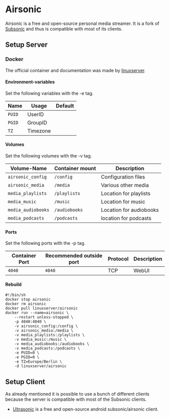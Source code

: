 # Airsonic

Airsonic is a free and open-source personal media streamer.
It is a fork of [Subsonic](https://www.subsonic.org) and thus is compatible with
most of its clients.

## Setup Server

### Docker

The official container and documentation was made by [linuxserver](https://hub.docker.com/r/linuxserver/airsonic).

#### Environment-variables

Set the following variables with the -e tag.

| Name   | Usage    | Default |
| ------ | -------- | ------- |
| `PUID` | UserID   |         |
| `PGID` | GroupID  |         |
| `TZ`   | Timezone |         |

#### Volumes

Set the following volumes with the -v tag.

| Volume-Name        | Container mount | Description             |
| ------------------ | --------------- | ----------------------- |
| `airsonic_config`  | `/config`       | Configuration files     |
| `airsonic_media`   | `/media`        | Various other media     |
| `media_playlists`  | `/playlists`    | Location for playlists  |
| `media_music`      | `/music`        | Location for music      |
| `media_audiobooks` | `/audiobooks`   | Location for audiobooks |
| `media_podcasts`   | `/podcasts`     | location for podcasts   |

#### Ports

Set the following ports with the -p tag.

| Container Port | Recommended outside port | Protocol | Description |
| -------------- | ------------------------ | -------- | ----------- |
| `4040`         | `4040`                   | TCP      | WebUI       |

#### Rebuild

```shell
#!/bin/sh
docker stop airsonic
docker rm airsonic
docker pull linuxserver/airsonic
docker run --name=airsonic \
    --restart unless-stopped \
    -p 4040:4040 \
    -v airsonic_config:/config \
    -v airsonic_media:/media \
    -v media_playlists:/playlists \
    -v media_music:/music \
    -v media_audiobooks:/audiobooks \
    -v media_podcasts:/podcasts \
    -e PUID=0 \
    -e PGID=0 \
    -e TZ=Europe/Berlin \
    -d linuxserver/airsonic
```

## Setup Client

As already mentioned it is possible to use a bunch of different clients because
the server is compatible with most of the Subsonic clients.

- [Ultrasonic](https://www.f-droid.org/en/packages/org.moire.ultrasonic) is a
free and open-source android subsonic/airsonic client.
